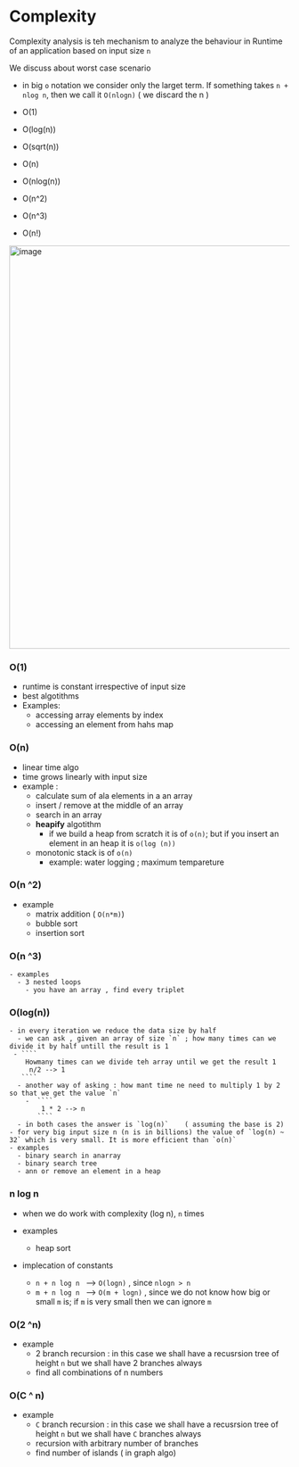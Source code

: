 # Complexity

Complexity analysis is teh mechanism to analyze the behaviour in Runtime of an application based on input size `n`

We discuss about worst case scenario

- in big `o` notation we consider only the larget term. If something takes `n + nlog n`, then we call it `O(nlogn)` ( we discard the n ) 

- O(1)
- O(log(n))
- O(sqrt(n))
- O(n)


- O(nlog(n))
- O(n^2)
- O(n^3)
- O(n!)

<img width="723" alt="image" src="https://user-images.githubusercontent.com/8110582/194998658-911b2df1-f67d-443b-9319-001b83a32c6b.png">


###  O(1)
  - runtime is constant irrespective of input size 
  - best algotithms 
  - Examples:
    - accessing array elements by index 
    - accessing an element from hahs map

### O(n)
   - linear time algo 
   - time grows linearly with input size 
   - example :
     - calculate sum of ala elements in a an array 
     - insert / remove at the middle of an array 
     - search in an array
     - __heapify__ algotithm
       - if we build a heap from scratch it is of `o(n)`; but if you insert an element in an heap it is `o(log (n))`
     - monotonic stack is of `o(n)`
       - example:   water logging ; maximum tempareture 

### O(n ^2)
   - example
     - matrix addition ( `O(n*m)`)
     - bubble sort  
     - insertion sort

### O(n ^3)    
    - examples
      - 3 nested loops 
        - you have an array , find every triplet  


###  O(log(n))     
    - in every iteration we reduce the data size by half
      - we can ask , given an array of size `n` ; how many times can we divide it by half untill the result is 1
     - ````
        Howmany times can we divide teh array until we get the result 1
         n/2 --> 1
       ```` 
      - another way of asking : how mant time ne need to multiply 1 by 2 so that we get the value `n`
        -  ````
            1 * 2 --> n
           ```` 
      - in both cases the answer is `log(n)`    ( assuming the base is 2) 
    - for very big input size n (n is in billions) the value of `log(n) ~ 32` which is very small. It is more efficient than `o(n)`
    - examples
      - binary search in anarray 
      - binary search tree 
      - ann or remove an element in a heap    

### n log n

 - when we do work with complexity (log n), `n` times
 - examples
   - heap sort 

 - implecation of constants 
   - `n + n log n ` --> `O(logn)` , since  `nlogn > n`
   - `m + n log n ` --> `O(m + logn)` , since  we do not know how big or small `m` is; if `m` is very small then we can ignore `m` 


### O(2 ^n)
- example
   - 2 branch recursion  : in this case we shall have a recusrsion tree of height `n` but we shall have 2 branches always
   - find all combinations of n numbers

### O(C ^ n)
- example
   - `C` branch recursion  : in this case we shall have a recusrsion tree of height `n` but we shall have `C` branches always
   - recursion with arbitrary number of branches
   - find number of islands ( in graph algo)      
